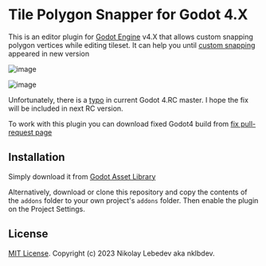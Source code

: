 # Tile Polygon Snapper for Godot 4.X

This is an editor plugin for [Godot Engine](https://godotengine.org) v4.X that allows custom snapping polygon vertices while editing tileset.
It can help you until [custom snapping](https://github.com/godotengine/godot/pull/73495) appeared in new version

![image](https://user-images.githubusercontent.com/7024016/221359347-f6af4f8f-3062-4e71-a09f-e17db052363a.png)

![image](https://user-images.githubusercontent.com/7024016/221359351-4373e9f5-189b-4665-a500-0e994bdc64dc.png)

Unfortunately, there is a [typo](https://github.com/godotengine/godot/pull/73887) in current Godot 4.RC master. I hope the fix will be included in next RC version.

To work with this plugin you can download fixed Godot4 build from [fix pull-request page](https://github.com/godotengine/godot/pull/73887/checks)

## Installation

Simply download it from [Godot Asset Library](https://godotengine.org/asset-library/asset/1683)

Alternatively, download or clone this repository and copy the contents of the `addons` folder to your own project's `addons` folder. Then enable the plugin on the Project Settings.

## License

[MIT License](LICENSE). Copyright (c) 2023 Nikolay Lebedev aka nklbdev.
